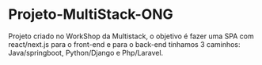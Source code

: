 # Projeto-MultiStack-ONG
Projeto criado no WorkShop da Multistack, o objetivo é fazer uma SPA com react/next.js para o front-end e para o back-end tinhamos 3 caminhos: Java/springboot, Python/Django e Php/Laravel.
